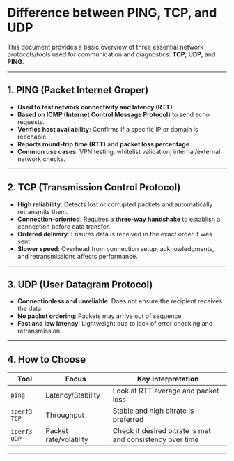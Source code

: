 # Difference between PING, TCP, and UDP

This document provides a basic overview of three essential network protocols/tools used for communication and diagnostics: **TCP**, **UDP**, and **PING**.

---
## 1. PING (Packet Internet Groper)

- **Used to test network connectivity and latency (RTT)**.
- **Based on ICMP (Internet Control Message Protocol)** to send echo requests.
- **Verifies host availability**: Confirms if a specific IP or domain is reachable.
- **Reports round-trip time (RTT)** and **packet loss percentage**.
- **Common use cases**: VPN testing, whitelist validation, internal/external network checks.

---

## 2. TCP (Transmission Control Protocol)

- **High reliability**: Detects lost or corrupted packets and automatically retransmits them.
- **Connection-oriented**: Requires a **three-way handshake** to establish a connection before data transfer.
- **Ordered delivery**: Ensures data is received in the exact order it was sent.
- **Slower speed**: Overhead from connection setup, acknowledgments, and retransmissions affects performance.

---

## 3. UDP (User Datagram Protocol)

- **Connectionless and unreliable**: Does not ensure the recipient receives the data.
- **No packet ordering**: Packets may arrive out of sequence.
- **Fast and low latency**: Lightweight due to lack of error checking and retransmission.

---

## 4. How to Choose
| Tool         | Focus                  | Key Interpretation                                        |
| ------------ | ---------------------- | --------------------------------------------------------- |
| `ping`       | Latency/Stability      | Look at RTT average and packet loss                       |
| `iperf3 TCP` | Throughput             | Stable and high bitrate is preferred                      |
| `iperf3 UDP` | Packet rate/volatility | Check if desired bitrate is met and consistency over time |

---



